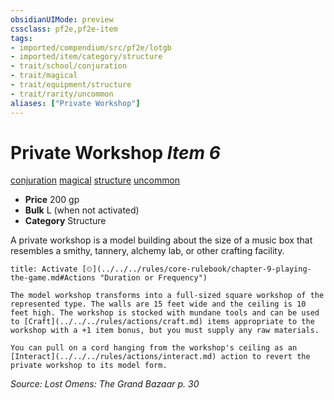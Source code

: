 ```yaml
---
obsidianUIMode: preview
cssclass: pf2e,pf2e-item
tags:
- imported/compendium/src/pf2e/lotgb
- imported/item/category/structure
- trait/school/conjuration
- trait/magical
- trait/equipment/structure
- trait/rarity/uncommon
aliases: ["Private Workshop"]
---
```

# Private Workshop *Item 6*  
[conjuration](conjuration.md)  [magical](magical.md)  [structure](structure.md)  [uncommon](uncommon.md)  

- **Price** 200 gp
- **Bulk** L (when not activated)
- **Category** Structure

A private workshop is a model building about the size of a music box that resembles a smithy, tannery, alchemy lab, or other crafting facility.

```ad-embed-ability
title: Activate [⏲](../../../rules/core-rulebook/chapter-9-playing-the-game.md#Actions "Duration or Frequency")

The model workshop transforms into a full-sized square workshop of the represented type. The walls are 15 feet wide and the ceiling is 10 feet high. The workshop is stocked with mundane tools and can be used to [Craft](../../../rules/actions/craft.md) items appropriate to the workshop with a +1 item bonus, but you must supply any raw materials.

You can pull on a cord hanging from the workshop's ceiling as an [Interact](../../../rules/actions/interact.md) action to revert the private workshop to its model form.
```

*Source: Lost Omens: The Grand Bazaar p. 30*
